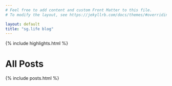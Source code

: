 ```yaml
---
# Feel free to add content and custom Front Matter to this file.
# To modify the layout, see https://jekyllrb.com/docs/themes/#overriding-theme-defaults

layout: default
title: "sg.life blog"
---
```


<div class="my-5"></div>

{% include highlights.html %}

<div class="my-5"></div>

<h1>All Posts</h1>
{% include posts.html %}